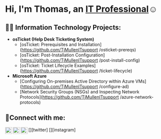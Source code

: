 <h1>Hi, I'm Thomas, an <a href="https://linkedin.com/in/Thomas">IT Professional</a>☺</h1>

<h2>👨‍💻 Information Technology Projects:</h2>

- <b>osTicket (Help Desk Ticketing System)</b>
  - [osTicket: Prerequisites and Installation](https://github.com/TjMullenITsupport
/osticket-prereqs)
  - [osTicket: Post-Installation Configuration](https://github.com/TjMullenITsupport
/post-install-config)
  - [osTicket: Ticket Lifecycle Examples](https://github.com/TjMullenITsupport
/ticket-lifecycle)
- <b>Microsoft Azure</b>
  - [Configuring On-premises Active Directory within Azure VMs](https://github.com/TjMullenITsupport
/configure-ad)
  - [Network Security Groups (NSGs) and Inspecting Network Protocols](https://github.com/TjMullenITsupport
/azure-network-protocols)

<h2>🤳Connect with me:</h2>

[<img align="left" alt="Josh | Twitter" width="22px" src="https://cdn.jsdelivr.net/npm/simple-icons@v3/icons/twitter.svg" />][twitter]
[<img align="left" alt="Josh | LinkedIn" width="22px" src="https://cdn.jsdelivr.net/npm/simple-icons@v3/icons/linkedin.svg" />][linkedin]
[<img align="left" alt="Josh | Instagram" width="22px" src="https://cdn.jsdelivr.net/npm/simple-icons@v3/icons/instagram.svg" />][instagram]

[linkedin]: https://linkedin.com/in/it-thomasmullen
